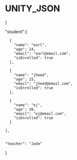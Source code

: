 # UNITY_JSON

{

  "student":[
  
      {
        "name": "earl",
        "age": 24,
        "email": "earl@email.com",
        "isEnrolled": true
      },
      
      {
        "name": "jheed",
        "age": 25,
        "email": "jheed@email.com",
        "isEnrolled": true
      },
      
      {
        "name": "ej",
        "age": 26,
        "email": "ej@email.com",
        "isEnrolled": true
      }
      
    ],
    
    
    "teacher": "Jade"
}
